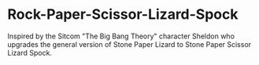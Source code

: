 # Rock-Paper-Scissor-Lizard-Spock
Inspired by the Sitcom "The Big Bang Theory" character Sheldon who upgrades the general version of Stone Paper Lizard to Stone Paper Scissor Lizard  Spock.
